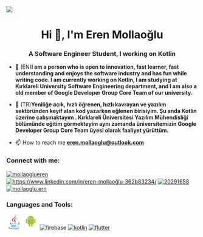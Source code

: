 <img src="https://i.redd.it/efvudwjgyrwa1.gif">
<h1 align="center">Hi 👋, I'm Eren Mollaoğlu</h1>
<h3 align="center">A Software Engineer Student, I working on Kotlin</h3>

- 💬 (EN)**I am a person who is open to innovation, fast learner, fast understanding and enjoys the software industry and has fun while writing code. I am currently working on Kotlin, I am studying at Kırklareli University Software Engineering department, and I am also a old member of Google Developer Group Core Team of our university.**

- 💬 (TR)**Yeniliğe açık, hızlı öğrenen, hızlı kavrayan ve yazılım sektöründen keyif alan kod yazarken eğlenen birisiyim. Şu anda Kotlin üzerine çalışmaktayım . Kırklareli Üniversitesi Yazılım Mühendisliği bölümünde eğitim görmekteyim aynı zamanda üniversitemizin Google Developer Group Core Team üyesi olarak faaliyet yürüttüm.**

- 📫 How to reach me **eren.mollaoglu@outlook.com**

<h3 align="left">Connect with me:</h3>
<p align="left">
<a href="https://twitter.com/mollaoglueren" target="blank"><img align="center" src="https://raw.githubusercontent.com/rahuldkjain/github-profile-readme-generator/master/src/images/icons/Social/twitter.svg" alt="mollaoglueren" height="30" width="40" /></a>
<a href="https://linkedin.com/in/eren-mollaoğlu-362b83234/" target="blank"><img align="center" src="https://raw.githubusercontent.com/rahuldkjain/github-profile-readme-generator/master/src/images/icons/Social/linked-in-alt.svg" alt="https://www.linkedin.com/in/eren-mollaoğlu-362b83234/" height="30" width="40" /></a>
<a href="https://stackoverflow.com/users/20291658" target="blank"><img align="center" src="https://raw.githubusercontent.com/rahuldkjain/github-profile-readme-generator/master/src/images/icons/Social/stack-overflow.svg" alt="20291658" height="30" width="40" /></a>
<a href="https://instagram.com/mollaoglu.ern" target="blank"><img align="center" src="https://raw.githubusercontent.com/rahuldkjain/github-profile-readme-generator/master/src/images/icons/Social/instagram.svg" alt="mollaoglu.ern" height="30" width="40" /></a>
</p>

<h3 align="left">Languages and Tools:</h3>
<p align="left">
<a href="https://www.java.com" target="_blank" rel="noreferrer"><img src="https://raw.githubusercontent.com/devicons/devicon/master/icons/java/java-original.svg" alt="java" width="40" height="40"/></a>
<a href="https://developer.android.com" target="_blank" rel="noreferrer"> <img src="https://raw.githubusercontent.com/devicons/devicon/master/icons/android/android-original-wordmark.svg" alt="android" width="40" height="40"/></a> 
<img src="https://camo.githubusercontent.com/3e5344a2965e786497ceb575ad67d2c64d412bb9683da05791edf424a0e40734/68747470733a2f2f7777772e766563746f726c6f676f2e7a6f6e652f6c6f676f732f66697265626173652f66697265626173652d69636f6e2e737667" alt="firebase" width="40" height="40" data-canonical-src="https://www.vectorlogo.zone/logos/firebase/firebase-icon.svg" style="max-width: 100%;">
<a href="https://kotlinlang.org" target="_blank" rel="noreferrer"> <img src="https://www.vectorlogo.zone/logos/kotlinlang/kotlinlang-icon.svg" alt="kotlin" width="40" height="40"/></a>
<a href="https://flutter.dev" target="_blank" rel="noreferrer"> <img src="https://www.vectorlogo.zone/logos/flutterio/flutterio-icon.svg" alt="flutter" width="40" height="40"/></a></p>

